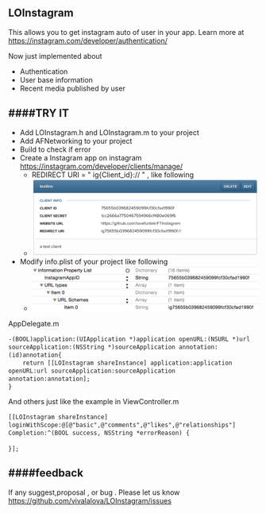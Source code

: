 ## LOInstagram

This allows you to get instagram auto of user in your app.
Learn more at https://instagram.com/developer/authentication/ 

Now just implemented about 

* Authentication 
* User base information
* Recent media published by user 

####TRY IT
----------------------
* Add LOInstagram.h and LOInstagram.m to your project
* Add AFNetworking to your project
* Build to check if error
* Create a Instagram app on instagram https://instagram.com/developer/clients/manage/
	* REDIRECT URI = " ig{Client_id}:// " , like following
	* ![enter image description here](./instagram/InstagramClient.png?raw=true)
*  Modify info.plist of your project like following
	* ![enter image description here](./instagram/infoPlist.png?raw=true)

AppDelegate.m
```objc
-(BOOL)application:(UIApplication *)application openURL:(NSURL *)url sourceApplication:(NSString *)sourceApplication annotation:(id)annotation{
    return [[LOInstagram shareInstance] application:application openURL:url sourceApplication:sourceApplication annotation:annotation];
}
```

And others just like the example in  ViewController.m
```
[[LOInstagram shareInstance] loginWithScope:@[@"basic",@"comments",@"likes",@"relationships"] Completion:^(BOOL success, NSString *errorReason) {

}];
```

####feedback
-----------------
If any suggest,proposal , or bug .
Please let us know https://github.com/vivalalova/LOInstagram/issues
